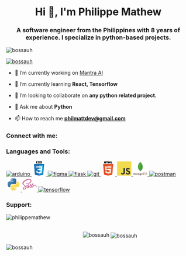 <h1 align="center">Hi 👋, I'm Philippe Mathew</h1>
<h3 align="center">A software engineer from the Philippines with 8 years of experience. I specialize in python-based projects.</h3>

<p align="left"> <img src="https://komarev.com/ghpvc/?username=bossauh&label=Profile%20views&color=0e75b6&style=flat" alt="bossauh" /> </p>

<p align="left"> <a href="https://github.com/ryo-ma/github-profile-trophy"><img src="https://github-profile-trophy.vercel.app/?username=bossauh" alt="bossauh" /></a> </p>

- 🔭 I’m currently working on [Mantra AI](https://github.com/bossauh/mantra-ai)

- 🌱 I’m currently learning **React, Tensorflow**

- 👯 I’m looking to collaborate on **any python related project.**

- 💬 Ask me about **Python**

- 📫 How to reach me **philmattdev@gmail.com**

<h3 align="left">Connect with me:</h3>
<p align="left">
</p>

<h3 align="left">Languages and Tools:</h3>
<p align="left"> <a href="https://www.arduino.cc/" target="_blank" rel="noreferrer"> <img src="https://cdn.worldvectorlogo.com/logos/arduino-1.svg" alt="arduino" width="40" height="40"/> </a> <a href="https://www.w3schools.com/css/" target="_blank" rel="noreferrer"> <img src="https://raw.githubusercontent.com/devicons/devicon/master/icons/css3/css3-original-wordmark.svg" alt="css3" width="40" height="40"/> </a> <a href="https://www.figma.com/" target="_blank" rel="noreferrer"> <img src="https://www.vectorlogo.zone/logos/figma/figma-icon.svg" alt="figma" width="40" height="40"/> </a> <a href="https://flask.palletsprojects.com/" target="_blank" rel="noreferrer"> <img src="https://www.vectorlogo.zone/logos/pocoo_flask/pocoo_flask-icon.svg" alt="flask" width="40" height="40"/> </a> <a href="https://git-scm.com/" target="_blank" rel="noreferrer"> <img src="https://www.vectorlogo.zone/logos/git-scm/git-scm-icon.svg" alt="git" width="40" height="40"/> </a> <a href="https://www.w3.org/html/" target="_blank" rel="noreferrer"> <img src="https://raw.githubusercontent.com/devicons/devicon/master/icons/html5/html5-original-wordmark.svg" alt="html5" width="40" height="40"/> </a> <a href="https://developer.mozilla.org/en-US/docs/Web/JavaScript" target="_blank" rel="noreferrer"> <img src="https://raw.githubusercontent.com/devicons/devicon/master/icons/javascript/javascript-original.svg" alt="javascript" width="40" height="40"/> </a> <a href="https://www.mongodb.com/" target="_blank" rel="noreferrer"> <img src="https://raw.githubusercontent.com/devicons/devicon/master/icons/mongodb/mongodb-original-wordmark.svg" alt="mongodb" width="40" height="40"/> </a> <a href="https://postman.com" target="_blank" rel="noreferrer"> <img src="https://www.vectorlogo.zone/logos/getpostman/getpostman-icon.svg" alt="postman" width="40" height="40"/> </a> <a href="https://www.python.org" target="_blank" rel="noreferrer"> <img src="https://raw.githubusercontent.com/devicons/devicon/master/icons/python/python-original.svg" alt="python" width="40" height="40"/> </a> <a href="https://sass-lang.com" target="_blank" rel="noreferrer"> <img src="https://raw.githubusercontent.com/devicons/devicon/master/icons/sass/sass-original.svg" alt="sass" width="40" height="40"/> </a> <a href="https://www.tensorflow.org" target="_blank" rel="noreferrer"> <img src="https://www.vectorlogo.zone/logos/tensorflow/tensorflow-icon.svg" alt="tensorflow" width="40" height="40"/> </a> </p>

<h3 align="left">Support:</h3>
<p><a href="https://www.buymeacoffee.com/optitalk"> <img align="left" src="https://cdn.buymeacoffee.com/buttons/v2/default-yellow.png" height="50" width="210" alt="philippemathew" /></a></p><br><br>

<p><img align="left" src="https://github-readme-stats.vercel.app/api/top-langs?username=bossauh&show_icons=true&locale=en&layout=compact" alt="bossauh" /></p>

<p>&nbsp;<img align="center" src="https://github-readme-stats.vercel.app/api?username=bossauh&show_icons=true&locale=en" alt="bossauh" /></p>

<p><img align="center" src="https://github-readme-streak-stats.herokuapp.com/?user=bossauh&" alt="bossauh" /></p>
